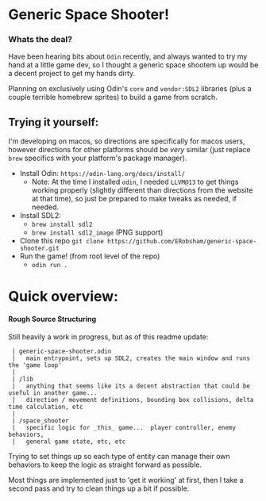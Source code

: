 
# Generic Space Shooter!

### Whats the deal?

Have been hearing bits about `Odin` recently, and always wanted to try my hand at a little game dev, so I thought a generic space shootem up would be a decent project to get my hands dirty.

Planning on exclusively using Odin's `core` and `vendor:SDL2` libraries (plus a couple terrible homebrew sprites) to build a game from scratch.



## Trying it yourself:

I'm developing on macos, so directions are specifically for macos users, however directions for other platforms should be _very_ similar (just replace `brew` specifics with your platform's package manager).

 * Install Odin: `https://odin-lang.org/docs/install/`
    * Note: At the time I installed `odin`, I needed `LLVM@13` to get things working properly (slightly different than directions from the website at that time), so just be prepared to make tweaks as needed, if needed.
 * Install SDL2:
    * `brew install sdl2`
    * `brew install sdl2_image` (PNG support)
* Clone this repo `git clone https://github.com/ERobsham/generic-space-shooter.git`
* Run the game! (from root level of the repo)
    * `odin run .`



# Quick overview:

#### Rough Source Structuring

Still heavily a work in progress, but as of this readme update:
```
 | generic-space-shooter.odin
 |   main entrypoint, sets up SDL2, creates the main window and runs the 'game loop'
 | 
 | /lib
 |   anything that seems like its a decent abstraction that could be useful in another game...
 |   direction / movement definitions, bounding box collisions, delta time calculation, etc
 |
 | /space_shooter
 |   specific logic for _this_ game...  player controller, enemy behaviors,
 |   general game state, etc, etc
```

Trying to set things up so each type of entity can manage their own behaviors to keep the logic as straight forward as possible. 

Most things are implemented just to 'get it working' at first, then I take a second pass and try to clean things up a bit if possible.
